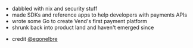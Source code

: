- dabbled with nix and security stuff 
- made SDKs and reference apps to help developers with payments APIs
- wrote some Go to create Vend's first payment platform
- shrunk back into product land and haven't emerged since

[](https://github.com/egonelbre/gophers/raw/master/.thumb/icon/emoji-3x.png)
- credit [@egonelbre](https://github.com/egonelbre)
